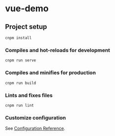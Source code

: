 # vue-demo

## Project setup
```
cnpm install
```

### Compiles and hot-reloads for development
```
cnpm run serve
```

### Compiles and minifies for production
```
cnpm run build
```

### Lints and fixes files
```
cnpm run lint
```

### Customize configuration
See [Configuration Reference](https://cli.vuejs.org/config/).
